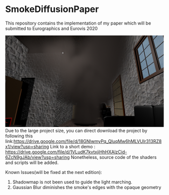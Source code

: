 # SmokeDiffusionPaper
This repository contains the implementation of my paper which will be submitted to Eurographics and Eurovis 2020

![Smoke Screenshot](/smoke.png?raw=true "Smoke Screenshot")
Due to the large project size, you can direct download the project by following this link:https://drive.google.com/file/d/18GNlwmyPq_QluqMw6hMLVUIr313RZ8x1/view?usp=sharing
Link to a short demo : https://drive.google.com/file/d/1VLudK7kvtxjiHhHXAlzCid-6ZcN9gJAb/view?usp=sharing
Nonetheless, source code of the shaders and scripts will be added.



 
Known Issues(will be fixed at the next edition):
 1. Shadowmap is not been used to guide the light marching.
 2. Gaussian Blur diminishes the smoke's edges with the opaque geometry
 
